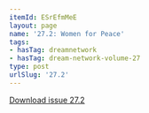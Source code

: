 ```yaml
---
itemId: ESrEfmMeE
layout: page
name: '27.2: Women for Peace'
tags:
- hasTag: dreamnetwork
- hasTag: dream-network-volume-27
type: post
urlSlug: '27.2'
---
```

<a href="../files/pdfs/Volume_27/27.2_women_for_peace.pdf" download="">Download issue 27.2</a>